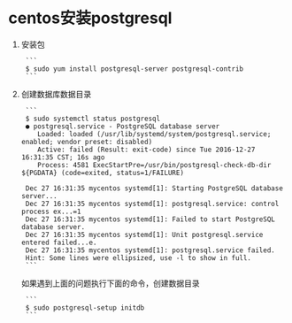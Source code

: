centos安装postgresql
=============================================================

1. 安装包

		```
		$ sudo yum install postgresql-server postgresql-contrib
		```


2. 创建数据库数据目录


		```
		$ sudo systemctl status postgresql
		● postgresql.service - PostgreSQL database server
		   Loaded: loaded (/usr/lib/systemd/system/postgresql.service; enabled; vendor preset: disabled)
		   Active: failed (Result: exit-code) since Tue 2016-12-27 16:31:35 CST; 16s ago
		   Process: 4581 ExecStartPre=/usr/bin/postgresql-check-db-dir ${PGDATA} (code=exited, status=1/FAILURE)

		Dec 27 16:31:35 mycentos systemd[1]: Starting PostgreSQL database server...
		Dec 27 16:31:35 mycentos systemd[1]: postgresql.service: control process ex...=1
		Dec 27 16:31:35 mycentos systemd[1]: Failed to start PostgreSQL database server.
		Dec 27 16:31:35 mycentos systemd[1]: Unit postgresql.service entered failed...e.
		Dec 27 16:31:35 mycentos systemd[1]: postgresql.service failed.
		Hint: Some lines were ellipsized, use -l to show in full.
		```

   如果遇到上面的问题执行下面的命令，创建数据目录


		```
		$ sudo postgresql-setup initdb
		```
